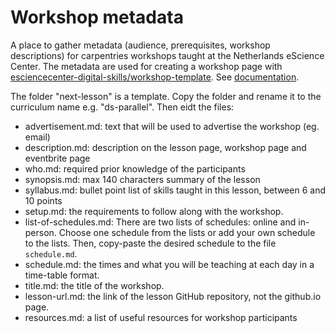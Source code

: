 # Workshop metadata

A place to gather metadata (audience, prerequisites, workshop descriptions) for
carpentries workshops taught at the Netherlands eScience Center. The metadata are
used for creating a workshop page with
[esciencecenter-digital-skills/workshop-template](https://github.com/esciencecenter-digital-skills/workshop-template).
See
[documentation](https://github.com/esciencecenter-digital-skills/workshop-template#required-information-and-customizing-your-workshop-page).

The folder "next-lesson" is a template. Copy the folder and rename it to the
curriculum name e.g. "ds-parallel". Then eidt the files:

-    advertisement.md: text that will be used to advertise the workshop (eg. email)
-    description.md: description on the lesson page, workshop page and eventbrite page
-    who.md: required prior knowledge of the participants
-    synopsis.md: max 140 characters summary of the lesson
-    syllabus.md: bullet point list of skills taught in this lesson, between 6 and 10 points
-    setup.md: the requirements to follow along with the workshop.
-    list-of-schedules.md: There are two lists of schedules: online and in-person. Choose one schedule from the lists or add your own schedule to the lists. Then, copy-paste the desired schedule to the file `schedule.md`.
-    schedule.md: the times and what you will be teaching at each day in a time-table format.
-    title.md: the title of the workshop.
-    lesson-url.md: the link of the lesson GitHub repository, not the github.io page.
-    resources.md: a list of useful resources for workshop participants

